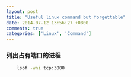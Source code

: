 ```yaml
---
layout: post
title: "Useful linux command but forgettable"
date: 2014-07-12 13:56:27 +0800
comments: true
categories: ['Linux', 'Command']
---
```


### 列出占有端口的进程
```sh
	lsof -wni tcp:3000
```